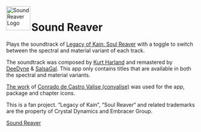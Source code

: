 <img src="https://raw.githubusercontent.com/sungaila/SoundReaver/master/etc/Sound%20Reaver.ico" align="left" width="64" height="64" alt="Sound Reaver Logo">

# Sound Reaver
Plays the soundtrack of [Legacy of Kain: Soul Reaver](https://en.wikipedia.org/wiki/Legacy_of_Kain:_Soul_Reaver) with a toggle to switch between the spectral and material variant of each track.

The soundtrack was composed by [Kurt Harland](https://en.wikipedia.org/wiki/Kurt_Harland) and remastered by [DeeDyne](https://github.com/DeeDyne) & [SalsaGal](https://github.com/SalsaGal). This app only contains titles that are available in both the spectral and material variants.

[The work](https://www.deviantart.com/convalise/gallery/29182860/legacy-of-kain) of [Conrado de Castro Valise (convalise)](https://www.convalise.com/) was used for the app, package and chapter icons.

This is a fan project. “Legacy of Kain”, “Soul Reaver“ and related trademarks are the property of Crystal Dynamics and Embracer Group.

[Sound Reaver](https://github.com/user-attachments/assets/b7b9baf7-dc1e-489d-b8a9-fff9e2c22532)
